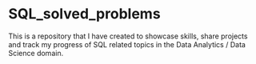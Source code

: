 # SQL_solved_problems
This is a repository that I have created to showcase skills, share projects and track my progress of SQL related topics in the Data Analytics / Data Science domain.
